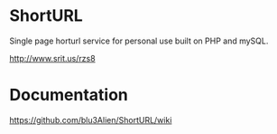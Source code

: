 ShortURL
========

Single page horturl service for personal use built on PHP and mySQL.

http://www.srit.us/rzs8

Documentation
=============

https://github.com/blu3Alien/ShortURL/wiki
